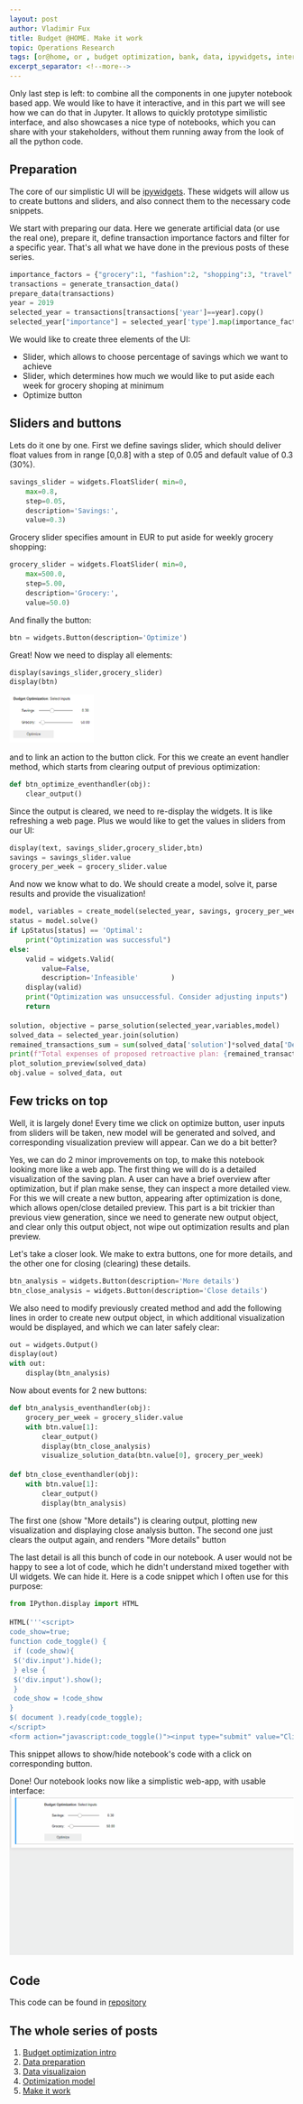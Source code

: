 ```yaml
---
layout: post
author: Vladimir Fux
title: Budget @HOME. Make it work
topic: Operations Research
tags: [or@home, or , budget optimization, bank, data, ipywidgets, interactive, jupyter, notebook, widgets]
excerpt_separator: <!--more-->
---
```


Only last step is left: to combine all the components in one jupyter notebook based app. We would like to have it interactive, and in this part we will see how we can do that in Jupyter. It allows to quickly prototype similistic interface, and also showcases a nice type of notebooks, which you can share with your stakeholders, without them running away from the look of all the python code.

<!--more-->

## Preparation
The core of our simplistic UI will be [ipywidgets](https://ipywidgets.readthedocs.io/en/stable/). These widgets will allow us to create buttons and sliders, and also connect them to the necessary code snippets.

We start with preparing our data. Here we generate artificial data (or use the real one), prepare it, define transaction importance factors and filter for a specific year. That's all what we have done in the previous posts of these series. 

```python
importance_factors = {"grocery":1, "fashion":2, "shopping":3, "travel":10, "rent": 1000, "unknown":10, "income":0}
transactions = generate_transaction_data()
prepare_data(transactions)
year = 2019
selected_year = transactions[transactions['year']==year].copy()
selected_year["importance"] = selected_year['type'].map(importance_factors)
```

We would like to create three elements of the UI:
* Slider, which allows to choose percentage of savings which we want to achieve
* Slider, which determines how much we would like to put aside each week for grocery shoping at minimum
* Optimize button

## Sliders and buttons
Lets do it one by one. First we define savings slider, which should deliver float values from  in range [0,0.8] with a step of 0.05 and default value of 0.3 (30%).
```python
savings_slider = widgets.FloatSlider( min=0,
    max=0.8,
    step=0.05,
    description='Savings:',
    value=0.3)
```
Grocery slider specifies amount in EUR to put aside for weekly grocery shopping:
```python
grocery_slider = widgets.FloatSlider( min=0,
    max=500.0,
    step=5.00,
    description='Grocery:',
    value=50.0)
```

And finally the button:
```python
btn = widgets.Button(description='Optimize')
```

Great! Now we need to display all elements:
```python
display(savings_slider,grocery_slider)
display(btn)
```

<img src="/images/budget_optimization/optimize_interface.PNG" alt="Budget" style="width:150px;"/>

and to link an action to the button click. For this we create an event handler method, which starts from clearing output of previous optimization:
```python
def btn_optimize_eventhandler(obj):
    clear_output()
```
Since the output is cleared, we need to re-display the widgets. It is like refreshing a web page. Plus we would like to get the values in sliders from our UI:
```python
display(text, savings_slider,grocery_slider,btn)
savings = savings_slider.value
grocery_per_week = grocery_slider.value
```
And now we know what to do. We should create a model, solve it, parse results and provide the visualization!
```python
model, variables = create_model(selected_year, savings, grocery_per_week)
status = model.solve()
if LpStatus[status] == 'Optimal':
    print("Optimization was successful")
else:
    valid = widgets.Valid(
        value=False,
        description='Infeasible'        )
    display(valid)
    print("Optimization was unsuccessful. Consider adjusting inputs")
    return

solution, objective = parse_solution(selected_year,variables,model)
solved_data = selected_year.join(solution)
remained_transactions_sum = sum(solved_data['solution']*solved_data['Debit'])
print(f"Total expenses of proposed retroactive plan: {remained_transactions_sum} EUR")
plot_solution_preview(solved_data)
obj.value = solved_data, out

```
## Few tricks on top
Well, it is largely done! Every time we click on optimize button, user inputs from sliders will be taken, new model will be generated and solved, and corresponding visualization preview will appear. Can we do a bit better? 

Yes, we can do 2 minor improvements on top, to make this notebook looking more like a web app. The first thing we will do is a detailed visualization of the saving plan. A user can have a brief overview after optimization, but if plan make sense, they can 
inspect a more detailed view. For this we will create a new button, appearing after optimization is done, which allows open/close detailed preview. This part is a bit trickier than previous view generation, since we need to generate new output object, and clear only this output object, not wipe out optimization results and plan preview. 

Let's take a closer look. We make to extra buttons, one for more details, and the other one for closing (clearing) these details.
```python
btn_analysis = widgets.Button(description='More details')
btn_close_analysis = widgets.Button(description='Close details')
```
We also need to modify previously created method and add the following lines in order to create new output object, in which additional visualization would be displayed, and which we can later safely clear:
```python
out = widgets.Output()
display(out)
with out:
    display(btn_analysis)
```

Now about events for 2 new buttons:
```python
def btn_analysis_eventhandler(obj):
    grocery_per_week = grocery_slider.value
    with btn.value[1]:
        clear_output()
        display(btn_close_analysis)
        visualize_solution_data(btn.value[0], grocery_per_week)
        
def btn_close_eventhandler(obj):
    with btn.value[1]:
        clear_output()
        display(btn_analysis)
```

The first one (show "More details") is clearing output, plotting new visualization and displaying close analysis button. The second one just clears the output again, and renders "More details" button


The last detail is all this bunch of code in our notebook. A user would not be happy to see a lot of code, which he didn't understand mixed together with UI widgets. We can hide it. Here is a code snippet which I often use for this purpose:
```python
from IPython.display import HTML

HTML('''<script>
code_show=true; 
function code_toggle() {
 if (code_show){
 $('div.input').hide();
 } else {
 $('div.input').show();
 }
 code_show = !code_show
} 
$( document ).ready(code_toggle);
</script>
<form action="javascript:code_toggle()"><input type="submit" value="Click here to toggle on/off the raw code."></form>''')
```
This snippet allows to show/hide notebook's code with a click on corresponding button.


Done! Our notebook looks now like a simplistic web-app, with usable interface:
![Alt Text](/images/budget_optimization/interface.gif)

## Code
This code can be found in [repository](https://github.com/nonvisual/budget_optimization)

## The whole series of posts 
1. [Budget optimization intro](/2020/11/22/budget-optimization-intro)
1. [Data preparation](/2020/11/23/budget-data-preparation)
1. [Data visualizaion](/2020/11/26/budget-data-visualization)
1. [Optimization model](/2020/12/09/budget-model)
1. [Make it work](/2020/12/10/budget-go-live)
